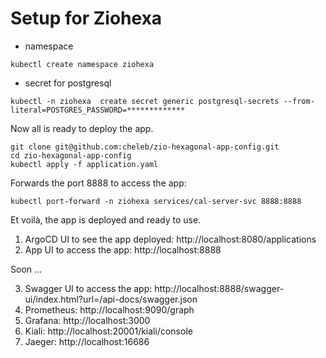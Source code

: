 
# Setup for Ziohexa

* namespace

```shell
kubectl create namespace ziohexa
```
* secret for postgresql

```shell
kubectl -n ziohexa  create secret generic postgresql-secrets --from-literal=POSTGRES_PASSWORD=*************
```


Now all is ready to deploy the app.

```shell
git clone git@github.com:cheleb/zio-hexagonal-app-config.git
cd zio-hexagonal-app-config
kubectl apply -f application.yaml
```

Forwards the port 8888 to access the app:

```shell
kubectl port-forward -n ziohexa services/cal-server-svc 8888:8888
```


Et voilà, the app is deployed and ready to use.


1. ArgoCD UI to see the app deployed: http://localhost:8080/applications
2. App UI to access the app: http://localhost:8888

Soon ...

3. Swagger UI to access the app: http://localhost:8888/swagger-ui/index.html?url=/api-docs/swagger.json
4. Prometheus: http://localhost:9090/graph
5. Grafana: http://localhost:3000
6. Kiali: http://localhost:20001/kiali/console
7. Jaeger: http://localhost:16686